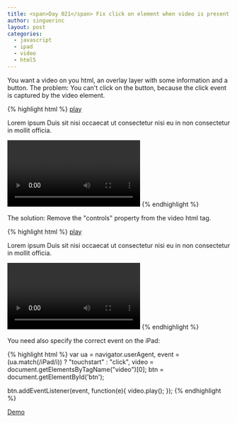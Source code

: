 ```yaml
---
title: <span>Day 021</span> Fix click on element when video is present on iPad
author: singuerinc
layout: post
categories:
  - javascript
  - ipad
  - video
  - html5
---
```


You want a video on you html, an overlay layer with some information and a button.
The problem: You can't click on the button, because the click event is captured by the video element.

{% highlight html %}
<a id="btn" href="#">play</a>
<p>Lorem ipsum Duis sit nisi occaecat ut consectetur nisi eu in non consectetur in mollit officia.</p>
<video id="video" controls src="video.mp4"></video>
{% endhighlight %}

The solution: Remove the "controls" property from the video html tag.

{% highlight html %}
<a id="btn" href="#">play</a>
<p>Lorem ipsum Duis sit nisi occaecat ut consectetur nisi eu in non consectetur in mollit officia.</p>
<video id="video" src="video.mp4"></video>
{% endhighlight %}

You need also specify the correct event on the iPad:

{% highlight html %}
var ua = navigator.userAgent,
    event = (ua.match(/iPad/i)) ? "touchstart" : "click",
    video = document.getElementsByTagName("video")[0];
    btn   = document.getElementById('btn');

btn.addEventListener(event, function(e){
    video.play();
});
{% endhighlight %}

<a href="/code/day-021/index.html" target="_blank">Demo</a>
